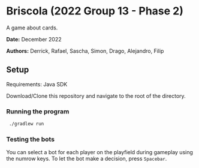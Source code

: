 # Briscola (2022 Group 13 - Phase 2)

A game about cards.

**Date:** December 2022

**Authors:** Derrick, Rafael, Sascha, Simon, Drago, Alejandro, Filip

## Setup

Requirements: Java SDK

Download/Clone this repository and navigate to the root of the directory.

### Running the program

```sh
 ./gradlew run
```

### Testing the bots

You can select a bot for each player on the playfield during gameplay using the numrow keys. To let the bot make a decision, press `Spacebar`.
